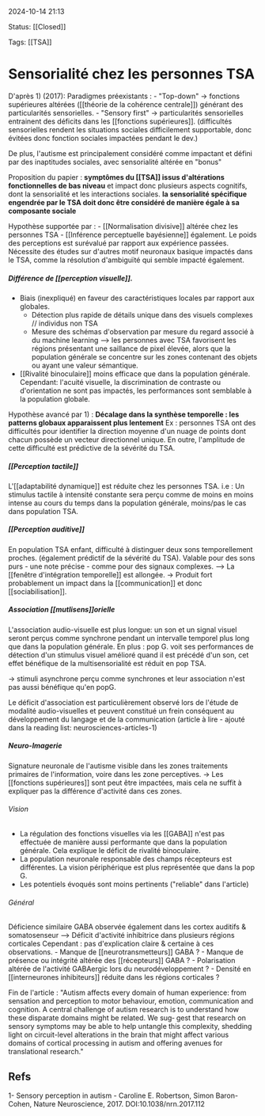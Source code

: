 2024-10-14 21:13

Status: [[Closed]] 

Tags: [[TSA]] 

# Sensorialité chez les personnes TSA

D'après 1) (2017):
  Paradigmes préexistants : 
	 -  "Top-down" -> fonctions supérieures altérées ([[théorie de la cohérence centrale]])  générant des particularités sensorielles.
	- "Sensory first" -> particularités sensorielles entrainent des déficits dans les [[fonctions supérieures]]. (difficultés sensorielles rendent les situations sociales difficilement supportable, donc évitées donc fonction sociales impactées pendant le dev.)

De plus, l'autisme est principalement considéré comme impactant et défini par des inaptitudes sociales, avec sensorialité  altérée en "bonus" 

Proposition du papier : **symptômes du [[TSA]] issus d'altérations fonctionnelles de bas niveau** et impact donc plusieurs aspects cognitifs, dont la sensorialité et les interactions sociales. **la sensorialité spécifique engendrée par le TSA doit donc être considéré de manière égale à sa composante sociale** 

Hypothèse supportée par :
	- [[Normalisation divisive]] altérée chez les personnes TSA
	- [[Inférence perceptuelle bayésienne]] également. Le poids des perceptions est surévalué par rapport aux expérience passées.
Nécessite des études sur d'autres motif neuronaux basique impactés dans le TSA, comme la résolution d'ambiguïté qui semble impacté également. 

##### Différence de [[perception visuelle]].

- Biais (inexpliqué) en faveur des caractéristiques locales par rapport aux globales.
	- Détection plus rapide de détails unique dans des visuels complexes // individus non TSA
	- Mesure des schémas d'observation par mesure du regard associé à du machine learning --> les personnes avec TSA favorisent les régions présentant une saillance de pixel élevée, alors que la population générale se concentre sur les zones contenant des objets ou ayant une valeur sémantique.
 - [[Rivalité binoculaire]] moins efficace que dans la population générale. 
Cependant: l'acuité visuelle, la discrimination de contraste ou d'orientation ne sont pas impactés, les performances  sont semblable à la population globale.

Hypothèse avancé par 1) : **Décalage dans la synthèse temporelle : les patterns globaux apparaissent plus lentement**
Ex : personnes TSA ont des difficultés pour identifier la direction moyenne d'un nuage de points dont chacun possède un vecteur directionnel unique. En outre, l'amplitude de cette difficulté est prédictive de la sévérité du TSA.

##### [[Perception tactile]]
L'[[adaptabilité dynamique]]  est réduite chez les personnes TSA.
i.e : Un stimulus tactile à intensité constante sera perçu comme de moins en moins intense au cours du temps dans la population générale, moins/pas le cas dans population TSA.

##### [[Perception auditive]]
En population TSA enfant, difficulté à distinguer deux sons temporellement proches. (également prédictif de la sévérité du TSA).
Valable pour des sons purs - une note précise - comme pour des signaux complexes. 
--> La [[fenêtre d'intégration temporelle]] est allongée. 
-> Produit fort probablement un impact dans la [[communication]] et donc [[sociabilisation]]. 

##### Association [[mutlisens]]orielle 
L'association audio-visuelle est plus longue: un son et un signal visuel seront perçus comme synchrone pendant un intervalle temporel plus long que dans la population générale. 
En plus : pop G. voit ses performances de détection d'un stimulus visuel amélioré quand il est précédé d'un son, cet effet bénéfique de la multisensorialité est réduit en pop TSA.

-> stimuli asynchrone perçu comme synchrones et leur association n'est pas aussi bénéfique qu'en popG.

Le déficit d'association est particulièrement observé lors de l'étude de modalité audio-visuelles et peuvent constitué un frein conséquent au développement du langage et de la communication (article à lire - ajouté dans la reading list: neurosciences-articles-1)


##### Neuro-Imagerie
Signature neuronale de l'autisme visible dans les zones traitements primaires de l'information, voire dans les zone perceptives.
-> Les [[fonctions supérieures]] sont peut être impactées, mais cela ne suffit à expliquer pas la différence d'activité dans ces zones.

###### Vision 
- La régulation des fonctions visuelles via les [[GABA]] n'est pas effectuée de manière aussi performante que dans la population générale. Cela explique le déficit de rivalité binoculaire.
- La population neuronale responsable des champs récepteurs est différentes. La vision périphérique est plus représentée que dans la pop G.
- Les potentiels évoqués sont moins pertinents ("reliable" dans l'article)
###### Général
Déficience similaire GABA observée également dans les cortex auditifs & somatosenseur 
	--> Déficit d'activité inhibitrice dans plusieurs régions corticales
	Cependant : pas d'explication claire & certaine à ces observations.
		- Manque de [[neurotransmetteurs]] GABA ?
		- Manque de présence ou intégrité altérée des [[récepteurs]] GABA ?
		- Polarisation altérée de l'activité GABAergic lors du neurodéveloppement ?
		- Densité en [[interneurones inhibiteurs]] réduite dans les régions corticales ?


Fin de l'article : "Autism affects every domain of human experience: from sensation and perception to motor behaviour, emotion, communication and cognition. A central challenge of autism research is to understand how these disparate domains might be related. We sug‑ gest that research on sensory symptoms may be able to help untangle this complexity, shedding light on circuit-level alterations in the brain that might affect various domains of cortical processing in autism and offering avenues for translational research."
## Refs
1- Sensory perception in autism - Caroline E. Robertson, Simon Baron-Cohen, Nature Neuroscience, 2017. DOI:10.1038/nrn.2017.112 
